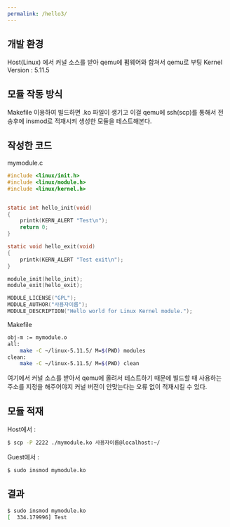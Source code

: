 ```yaml
---
permalink: /hello3/
---
```


## 개발 환경
Host(Linux) 에서 커널 소스를 받아 qemu에 펌웨어와 합쳐서 qemu로 부팅
Kernel Version : 5.11.5

## 모듈 작동 방식
Makefile 이용하여 빌드하면 .ko 파일이 생기고 이걸 qemu에 ssh(scp)를 통해서 전송후에 insmod로 적재시켜 생성한 모듈을 테스트해본다.

## 작성한 코드
mymodule.c
```c
#include <linux/init.h>
#include <linux/module.h>
#include <linux/kernel.h>


static int hello_init(void)
{
    printk(KERN_ALERT "Test\n");
    return 0;
}

static void hello_exit(void)
{
    printk(KERN_ALERT "Test exit\n");
}

module_init(hello_init);
module_exit(hello_exit);

MODULE_LICENSE("GPL");
MODULE_AUTHOR("사용자이름");
MODULE_DESCRIPTION("Hello world for Linux Kernel module.");
```
Makefile
```bash
obj-m := mymodule.o
all:
    make -C ~/linux-5.11.5/ M=$(PWD) modules
clean:
    make -C ~/linux-5.11.5/ M=$(PWD) clean
```
여기에서 커널 소스를 받아서 qemu에 올려서 테스트하기 때문에 빌드할 때 사용하는 주소를 지정을 해주어야지 커널 버전이 안맞는다는 오류 없이 적재시킬 수 있다.

## 모듈 적재
Host에서 :
```bash
$ scp -P 2222 ./mymodule.ko 사용자이름@localhost:~/
```

Guest에서 :
```bash
$ sudo insmod mymodule.ko
```

## 결과
```bash
$ sudo insmod mymodule.ko 
[  334.179996] Test
```